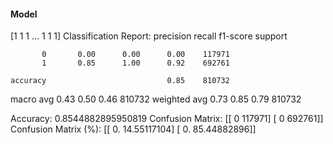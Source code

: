#### Model
[1 1 1 ... 1 1 1]
Classification Report:
              precision    recall  f1-score   support

           0       0.00      0.00      0.00    117971
           1       0.85      1.00      0.92    692761

    accuracy                           0.85    810732
   macro avg       0.43      0.50      0.46    810732
weighted avg       0.73      0.85      0.79    810732

Accuracy: 0.8544882895950819
Confusion Matrix:
[[     0 117971]
 [     0 692761]]
Confusion Matrix (%):
[[ 0.         14.55117104]
 [ 0.         85.44882896]]

